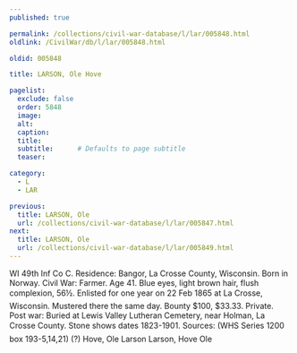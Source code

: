 ```yaml
---
published: true

permalink: /collections/civil-war-database/l/lar/005848.html
oldlink: /CivilWar/db/l/lar/005848.html

oldid: 005848

title: LARSON, Ole Hove

pagelist:
  exclude: false
  order: 5848
  image: 
  alt:
  caption:
  title:
  subtitle:      # Defaults to page subtitle
  teaser:

category: 
  - L 
  - LAR

previous:
  title: LARSON, Ole
  url: /collections/civil-war-database/l/lar/005847.html  
next:
  title: LARSON, Ole
  url: /collections/civil-war-database/l/lar/005849.html   
---
```

WI 49th Inf Co C. Residence: Bangor, La Crosse County, Wisconsin. Born in Norway. Civil War: Farmer. Age 41. Blue eyes, light brown hair, flush complexion, 5&#146;6&frac12;&#148;. Enlisted for one year on 22 Feb 1865 at La Crosse, Wisconsin. Mustered there the same day. Bounty $100, $33.33. Private. Post war: Buried at Lewis Valley Lutheran Cemetery, near Holman, La Crosse County. Stone shows dates &#147;1823-1901&#148;. Sources: (WHS Series 1200 box 193-5,14,21) (?) &#147;Hove, Ole Larson&#148; &#147;Larson, Hove Ole&#148;